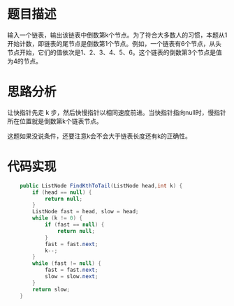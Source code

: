 # 题目描述

输入一个链表，输出该链表中倒数第k个节点。为了符合大多数人的习惯，本题从1开始计数，即链表的尾节点是倒数第1个节点。例如，一个链表有6个节点，从头节点开始，它们的值依次是1、2、3、4、5、6。这个链表的倒数第3个节点是值为4的节点。

# 思路分析

让快指针先走 k 步，然后快慢指针以相同速度前进。当快指针指向null时，慢指针所在位置就是倒数第k个链表节点。

这题如果没说条件，还要注意k会不会大于链表长度还有k的正确性。

# 代码实现

```java
	public ListNode FindKthToTail(ListNode head,int k) {
        if (head == null) {
            return null;
        }
        ListNode fast = head, slow = head;
        while (k != 0) {
            if (fast == null) {
                return null;
            }
            fast = fast.next;
            k--;
        }
        while (fast != null) {
            fast = fast.next;
            slow = slow.next;
        }
        return slow;
    }
```

